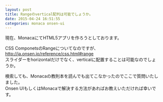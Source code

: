 ```yaml
---
layout: post
title: Rangeのvertical配列は可能でしょうか。
date: 2015-04-24 16:51:55
categories: monaca onsen-ui
---
```

<!-- {% raw %} -->
<p>現在、MonacaにてHTML5アプリを作ろうとしております。</p>

<p>CSS ComponetsのRangeについてなのですが、<br>
<a href="http://ja.onsen.io/reference/css.html#range" rel="nofollow">http://ja.onsen.io/reference/css.html#range</a><br>
スライダーをhorizontalだけでなく、verticalに配置することは可能なのでしょうか。</p>

<p>検索しても、Monacaの教則本を読んでも出てこなかったのでここで質問いたしました。<br>
Onsen UIもしくはMonacaで解決する方法があればお教えいただければ幸いです。</p>
<!-- {% endraw %} -->
